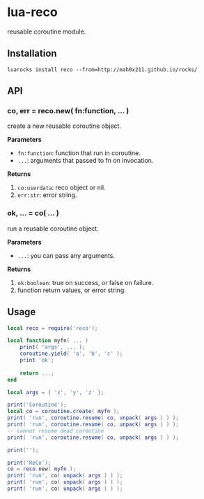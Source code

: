 lua-reco
===

reusable coroutine module.

## Installation

```
luarocks install reco --from=http://mah0x211.github.io/rocks/
```

## API

### co, err = reco.new( fn:function, ... )

create a new reusable coroutine object.

**Parameters**

- `fn:function`: function that run in coroutine.
- `...`: arguments that passed to fn on invocation.

**Returns**

1. `co:userdata`: reco object or nil.
2. `err:str`: error string. 


### ok, ... = co( ... )

run a reusable coroutine object.

**Parameters**

- `...`: you can pass any arguments.

**Returns**

1. `ok:boolean`: true on success, or false on failure.
2. function return values, or error string.


## Usage

```lua
local reco = require('reco');

local function myfn( ... )
    print( 'args', ... );
    coroutine.yield( 'a', 'b', 'c' );
    print 'ok';
    
    return ...;
end

local args = { 'x', 'y', 'z' };

print('Coroutine');
local co = coroutine.create( myfn );
print( 'run', coroutine.resume( co, unpack( args ) ) );
print( 'run', coroutine.resume( co, unpack( args ) ) );
-- cannot resume dead coroutine
print( 'run', coroutine.resume( co, unpack( args ) ) );

print('');

print('ReCo');
co = reco.new( myfn );
print( 'run', co( unpack( args ) ) );
print( 'run', co( unpack( args ) ) );
print( 'run', co( unpack( args ) ) );
```

